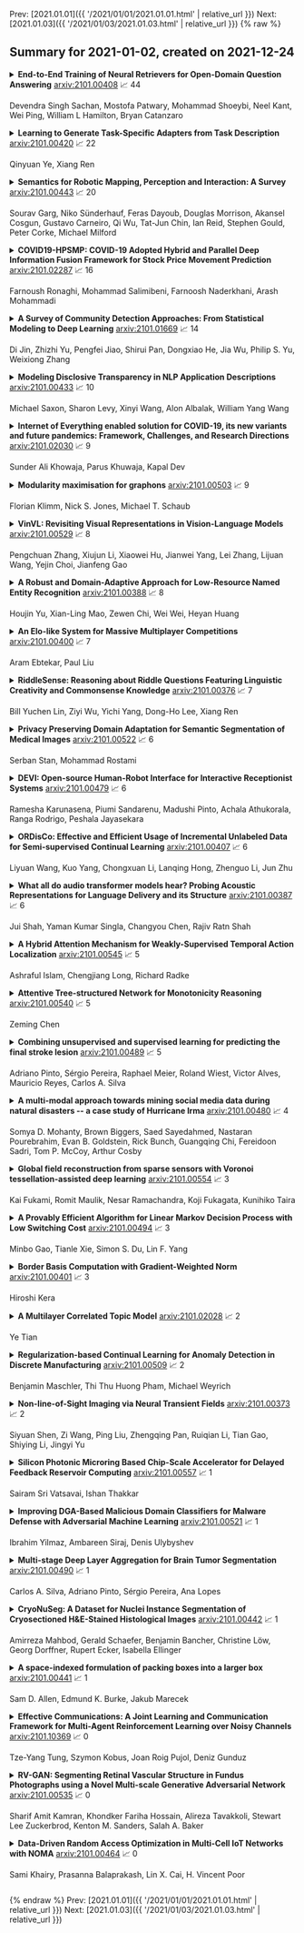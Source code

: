 Prev: [2021.01.01]({{ '/2021/01/01/2021.01.01.html' | relative_url }})  Next: [2021.01.03]({{ '/2021/01/03/2021.01.03.html' | relative_url }})
{% raw %}
## Summary for 2021-01-02, created on 2021-12-24


<details><summary><b>End-to-End Training of Neural Retrievers for Open-Domain Question Answering</b>
<a href="https://arxiv.org/abs/2101.00408">arxiv:2101.00408</a>
&#x1F4C8; 44 <br>
<p>Devendra Singh Sachan, Mostofa Patwary, Mohammad Shoeybi, Neel Kant, Wei Ping, William L Hamilton, Bryan Catanzaro</p></summary>
<p>

**Abstract:** Recent work on training neural retrievers for open-domain question answering (OpenQA) has employed both supervised and unsupervised approaches. However, it remains unclear how unsupervised and supervised methods can be used most effectively for neural retrievers. In this work, we systematically study retriever pre-training. We first propose an approach of unsupervised pre-training with the Inverse Cloze Task and masked salient spans, followed by supervised finetuning using question-context pairs. This approach leads to absolute gains of 2+ points over the previous best result in the top-20 retrieval accuracy on Natural Questions and TriviaQA datasets.
  We also explore two approaches for end-to-end supervised training of the reader and retriever components in OpenQA models. In the first approach, the reader considers each retrieved document separately while in the second approach, the reader considers all the retrieved documents together. Our experiments demonstrate the effectiveness of these approaches as we obtain new state-of-the-art results. On the Natural Questions dataset, we obtain a top-20 retrieval accuracy of 84, an improvement of 5 points over the recent DPR model. In addition, we achieve good results on answer extraction, outperforming recent models like REALM and RAG by 3+ points. We further scale up end-to-end training to large models and show consistent gains in performance over smaller models.

</p>
</details>

<details><summary><b>Learning to Generate Task-Specific Adapters from Task Description</b>
<a href="https://arxiv.org/abs/2101.00420">arxiv:2101.00420</a>
&#x1F4C8; 22 <br>
<p>Qinyuan Ye, Xiang Ren</p></summary>
<p>

**Abstract:** Pre-trained text-to-text transformers such as BART have achieved impressive performance across a range of NLP tasks. Recent study further shows that they can learn to generalize to novel tasks, by including task descriptions as part of the source sequence and training the model with (source, target) examples. At test time, these fine-tuned models can make inferences on new tasks using the new task descriptions as part of the input. However, this approach has potential limitations, as the model learns to solve individual (source, target) examples (i.e., at the instance level), instead of learning to solve tasks by taking all examples within a task as a whole (i.e., at the task level). To this end, we introduce Hypter, a framework that improves text-to-text transformer's generalization ability to unseen tasks by training a hypernetwork to generate task-specific, light-weight adapters from task descriptions. Experiments on ZEST dataset and a synthetic SQuAD dataset demonstrate that Hypter improves upon fine-tuning baselines. Notably, when using BART-Large as the main network, Hypter brings 11.3% comparative improvement on ZEST dataset.

</p>
</details>

<details><summary><b>Semantics for Robotic Mapping, Perception and Interaction: A Survey</b>
<a href="https://arxiv.org/abs/2101.00443">arxiv:2101.00443</a>
&#x1F4C8; 20 <br>
<p>Sourav Garg, Niko Sünderhauf, Feras Dayoub, Douglas Morrison, Akansel Cosgun, Gustavo Carneiro, Qi Wu, Tat-Jun Chin, Ian Reid, Stephen Gould, Peter Corke, Michael Milford</p></summary>
<p>

**Abstract:** For robots to navigate and interact more richly with the world around them, they will likely require a deeper understanding of the world in which they operate. In robotics and related research fields, the study of understanding is often referred to as semantics, which dictates what does the world "mean" to a robot, and is strongly tied to the question of how to represent that meaning. With humans and robots increasingly operating in the same world, the prospects of human-robot interaction also bring semantics and ontology of natural language into the picture. Driven by need, as well as by enablers like increasing availability of training data and computational resources, semantics is a rapidly growing research area in robotics. The field has received significant attention in the research literature to date, but most reviews and surveys have focused on particular aspects of the topic: the technical research issues regarding its use in specific robotic topics like mapping or segmentation, or its relevance to one particular application domain like autonomous driving. A new treatment is therefore required, and is also timely because so much relevant research has occurred since many of the key surveys were published. This survey therefore provides an overarching snapshot of where semantics in robotics stands today. We establish a taxonomy for semantics research in or relevant to robotics, split into four broad categories of activity, in which semantics are extracted, used, or both. Within these broad categories we survey dozens of major topics including fundamentals from the computer vision field and key robotics research areas utilizing semantics, including mapping, navigation and interaction with the world. The survey also covers key practical considerations, including enablers like increased data availability and improved computational hardware, and major application areas where...

</p>
</details>

<details><summary><b>COVID19-HPSMP: COVID-19 Adopted Hybrid and Parallel Deep Information Fusion Framework for Stock Price Movement Prediction</b>
<a href="https://arxiv.org/abs/2101.02287">arxiv:2101.02287</a>
&#x1F4C8; 16 <br>
<p>Farnoush Ronaghi, Mohammad Salimibeni, Farnoosh Naderkhani, Arash Mohammadi</p></summary>
<p>

**Abstract:** The novel of coronavirus (COVID-19) has suddenly and abruptly changed the world as we knew at the start of the 3rd decade of the 21st century. Particularly, COVID-19 pandemic has negatively affected financial econometrics and stock markets across the globe. Artificial Intelligence (AI) and Machine Learning (ML)-based prediction models, especially Deep Neural Network (DNN) architectures, have the potential to act as a key enabling factor to reduce the adverse effects of the COVID-19 pandemic and future possible ones on financial markets. In this regard, first, a unique COVID-19 related PRIce MOvement prediction (COVID19 PRIMO) dataset is introduced in this paper, which incorporates effects of social media trends related to COVID-19 on stock market price movements. Afterwards, a novel hybrid and parallel DNN-based framework is proposed that integrates different and diversified learning architectures. Referred to as the COVID-19 adopted Hybrid and Parallel deep fusion framework for Stock price Movement Prediction (COVID19-HPSMP), innovative fusion strategies are used to combine scattered social media news related to COVID-19 with historical mark data. The proposed COVID19-HPSMP consists of two parallel paths (hence hybrid), one based on Convolutional Neural Network (CNN) with Local/Global Attention modules, and one integrated CNN and Bi-directional Long Short term Memory (BLSTM) path. The two parallel paths are followed by a multilayer fusion layer acting as a fusion centre that combines localized features. Performance evaluations are performed based on the introduced COVID19 PRIMO dataset illustrating superior performance of the proposed framework.

</p>
</details>

<details><summary><b>A Survey of Community Detection Approaches: From Statistical Modeling to Deep Learning</b>
<a href="https://arxiv.org/abs/2101.01669">arxiv:2101.01669</a>
&#x1F4C8; 14 <br>
<p>Di Jin, Zhizhi Yu, Pengfei Jiao, Shirui Pan, Dongxiao He, Jia Wu, Philip S. Yu, Weixiong Zhang</p></summary>
<p>

**Abstract:** Community detection, a fundamental task for network analysis, aims to partition a network into multiple sub-structures to help reveal their latent functions. Community detection has been extensively studied in and broadly applied to many real-world network problems. Classical approaches to community detection typically utilize probabilistic graphical models and adopt a variety of prior knowledge to infer community structures. As the problems that network methods try to solve and the network data to be analyzed become increasingly more sophisticated, new approaches have also been proposed and developed, particularly those that utilize deep learning and convert networked data into low dimensional representation. Despite all the recent advancement, there is still a lack of insightful understanding of the theoretical and methodological underpinning of community detection, which will be critically important for future development of the area of network analysis. In this paper, we develop and present a unified architecture of network community-finding methods to characterize the state-of-the-art of the field of community detection. Specifically, we provide a comprehensive review of the existing community detection methods and introduce a new taxonomy that divides the existing methods into two categories, namely probabilistic graphical model and deep learning. We then discuss in detail the main idea behind each method in the two categories. Furthermore, to promote future development of community detection, we release several benchmark datasets from several problem domains and highlight their applications to various network analysis tasks. We conclude with discussions of the challenges of the field and suggestions of possible directions for future research.

</p>
</details>

<details><summary><b>Modeling Disclosive Transparency in NLP Application Descriptions</b>
<a href="https://arxiv.org/abs/2101.00433">arxiv:2101.00433</a>
&#x1F4C8; 10 <br>
<p>Michael Saxon, Sharon Levy, Xinyi Wang, Alon Albalak, William Yang Wang</p></summary>
<p>

**Abstract:** Broader disclosive transparency$-$truth and clarity in communication regarding the function of AI systems$-$is widely considered desirable. Unfortunately, it is a nebulous concept, difficult to both define and quantify. This is problematic, as previous work has demonstrated possible trade-offs and negative consequences to disclosive transparency, such as a confusion effect, where "too much information" clouds a reader's understanding of what a system description means. Disclosive transparency's subjective nature has rendered deep study into these problems and their remedies difficult. To improve this state of affairs, We introduce neural language model-based probabilistic metrics to directly model disclosive transparency, and demonstrate that they correlate with user and expert opinions of system transparency, making them a valid objective proxy. Finally, we demonstrate the use of these metrics in a pilot study quantifying the relationships between transparency, confusion, and user perceptions in a corpus of real NLP system descriptions.

</p>
</details>

<details><summary><b>Internet of Everything enabled solution for COVID-19, its new variants and future pandemics: Framework, Challenges, and Research Directions</b>
<a href="https://arxiv.org/abs/2101.02030">arxiv:2101.02030</a>
&#x1F4C8; 9 <br>
<p>Sunder Ali Khowaja, Parus Khuwaja, Kapal Dev</p></summary>
<p>

**Abstract:** After affecting the world in unexpected ways, COVID-19 has started mutating which is evident with the insurgence of its new variants. The governments, hospitals, schools, industries, and humans, in general, are looking for a potential solution in the vaccine which will eventually be available but its timeline for eradicating the virus is yet unknown. Several researchers have encouraged and recommended the use of good practices such as physical healthcare monitoring, immunity-boosting, personal hygiene, mental healthcare, and contact tracing for slowing down the spread of the virus. In this article, we propose the use of wearable/mobile sensors integrated with the Internet of Everything to cover the spectrum of good practices in an automated manner. We present hypothetical frameworks for each of the good practice modules and propose the COvid-19 Resistance Framework using the Internet of Everything (CORFIE) to tie all the individual modules in a unified architecture. We envision that CORFIE would be influential in assisting people with the new normal for current and future pandemics as well as instrumental in halting the economic losses, respectively. We also provide potential challenges and their probable solutions in compliance with the proposed CORFIE.

</p>
</details>

<details><summary><b>Modularity maximisation for graphons</b>
<a href="https://arxiv.org/abs/2101.00503">arxiv:2101.00503</a>
&#x1F4C8; 9 <br>
<p>Florian Klimm, Nick S. Jones, Michael T. Schaub</p></summary>
<p>

**Abstract:** Networks are a widely-used tool to investigate the large-scale connectivity structure in complex systems and graphons have been proposed as an infinite size limit of dense networks. The detection of communities or other meso-scale structures is a prominent topic in network science as it allows the identification of functional building blocks in complex systems. When such building blocks may be present in graphons is an open question. In this paper, we define a graphon-modularity and demonstrate that it can be maximised to detect communities in graphons. We then investigate specific synthetic graphons and show that they may show a wide range of different community structures. We also reformulate the graphon-modularity maximisation as a continuous optimisation problem and so prove the optimal community structure or lack thereof for some graphons, something that is usually not possible for networks. Furthermore, we demonstrate that estimating a graphon from network data as an intermediate step can improve the detection of communities, in comparison with exclusively maximising the modularity of the network. While the choice of graphon-estimator may strongly influence the accord between the community structure of a network and its estimated graphon, we find that there is a substantial overlap if an appropriate estimator is used. Our study demonstrates that community detection for graphons is possible and may serve as a privacy-preserving way to cluster network data.

</p>
</details>

<details><summary><b>VinVL: Revisiting Visual Representations in Vision-Language Models</b>
<a href="https://arxiv.org/abs/2101.00529">arxiv:2101.00529</a>
&#x1F4C8; 8 <br>
<p>Pengchuan Zhang, Xiujun Li, Xiaowei Hu, Jianwei Yang, Lei Zhang, Lijuan Wang, Yejin Choi, Jianfeng Gao</p></summary>
<p>

**Abstract:** This paper presents a detailed study of improving visual representations for vision language (VL) tasks and develops an improved object detection model to provide object-centric representations of images. Compared to the most widely used \emph{bottom-up and top-down} model \cite{anderson2018bottom}, the new model is bigger, better-designed for VL tasks, and pre-trained on much larger training corpora that combine multiple public annotated object detection datasets. Therefore, it can generate representations of a richer collection of visual objects and concepts. While previous VL research focuses mainly on improving the vision-language fusion model and leaves the object detection model improvement untouched, we show that visual features matter significantly in VL models. In our experiments we feed the visual features generated by the new object detection model into a Transformer-based VL fusion model \oscar \cite{li2020oscar}, and utilize an improved approach \short\ to pre-train the VL model and fine-tune it on a wide range of downstream VL tasks. Our results show that the new visual features significantly improve the performance across all VL tasks, creating new state-of-the-art results on seven public benchmarks. We will release the new object detection model to public.

</p>
</details>

<details><summary><b>A Robust and Domain-Adaptive Approach for Low-Resource Named Entity Recognition</b>
<a href="https://arxiv.org/abs/2101.00388">arxiv:2101.00388</a>
&#x1F4C8; 8 <br>
<p>Houjin Yu, Xian-Ling Mao, Zewen Chi, Wei Wei, Heyan Huang</p></summary>
<p>

**Abstract:** Recently, it has attracted much attention to build reliable named entity recognition (NER) systems using limited annotated data. Nearly all existing works heavily rely on domain-specific resources, such as external lexicons and knowledge bases. However, such domain-specific resources are often not available, meanwhile it's difficult and expensive to construct the resources, which has become a key obstacle to wider adoption. To tackle the problem, in this work, we propose a novel robust and domain-adaptive approach RDANER for low-resource NER, which only uses cheap and easily obtainable resources. Extensive experiments on three benchmark datasets demonstrate that our approach achieves the best performance when only using cheap and easily obtainable resources, and delivers competitive results against state-of-the-art methods which use difficultly obtainable domainspecific resources. All our code and corpora can be found on https://github.com/houking-can/RDANER.

</p>
</details>

<details><summary><b>An Elo-like System for Massive Multiplayer Competitions</b>
<a href="https://arxiv.org/abs/2101.00400">arxiv:2101.00400</a>
&#x1F4C8; 7 <br>
<p>Aram Ebtekar, Paul Liu</p></summary>
<p>

**Abstract:** Rating systems play an important role in competitive sports and games. They provide a measure of player skill, which incentivizes competitive performances and enables balanced match-ups. In this paper, we present a novel Bayesian rating system for contests with many participants. It is widely applicable to competition formats with discrete ranked matches, such as online programming competitions, obstacle courses races, and some video games. The simplicity of our system allows us to prove theoretical bounds on robustness and runtime. In addition, we show that the system aligns incentives: that is, a player who seeks to maximize their rating will never want to underperform. Experimentally, the rating system rivals or surpasses existing systems in prediction accuracy, and computes faster than existing systems by up to an order of magnitude.

</p>
</details>

<details><summary><b>RiddleSense: Reasoning about Riddle Questions Featuring Linguistic Creativity and Commonsense Knowledge</b>
<a href="https://arxiv.org/abs/2101.00376">arxiv:2101.00376</a>
&#x1F4C8; 7 <br>
<p>Bill Yuchen Lin, Ziyi Wu, Yichi Yang, Dong-Ho Lee, Xiang Ren</p></summary>
<p>

**Abstract:** Question: I have five fingers but I am not alive. What am I? Answer: a glove. Answering such a riddle-style question is a challenging cognitive process, in that it requires complex commonsense reasoning abilities, an understanding of figurative language, and counterfactual reasoning skills, which are all important abilities for advanced natural language understanding (NLU). However, there are currently no dedicated datasets aiming to test these abilities. Herein, we present RiddleSense, a new multiple-choice question answering task, which comes with the first large dataset (5.7k examples) for answering riddle-style commonsense questions. We systematically evaluate a wide range of models over the challenge, and point out that there is a large gap between the best-supervised model and human performance -- suggesting intriguing future research in the direction of higher-order commonsense reasoning and linguistic creativity towards building advanced NLU systems.

</p>
</details>

<details><summary><b>Privacy Preserving Domain Adaptation for Semantic Segmentation of Medical Images</b>
<a href="https://arxiv.org/abs/2101.00522">arxiv:2101.00522</a>
&#x1F4C8; 6 <br>
<p>Serban Stan, Mohammad Rostami</p></summary>
<p>

**Abstract:** Convolutional neural networks (CNNs) have led to significant improvements in tasks involving semantic segmentation of images. CNNs are vulnerable in the area of biomedical image segmentation because of distributional gap between two source and target domains with different data modalities which leads to domain shift. Domain shift makes data annotations in new modalities necessary because models must be retrained from scratch. Unsupervised domain adaptation (UDA) is proposed to adapt a model to new modalities using solely unlabeled target domain data. Common UDA algorithms require access to data points in the source domain which may not be feasible in medical imaging due to privacy concerns. In this work, we develop an algorithm for UDA in a privacy-constrained setting, where the source domain data is inaccessible. Our idea is based on encoding the information from the source samples into a prototypical distribution that is used as an intermediate distribution for aligning the target domain distribution with the source domain distribution. We demonstrate the effectiveness of our algorithm by comparing it to state-of-the-art medical image semantic segmentation approaches on two medical image semantic segmentation datasets.

</p>
</details>

<details><summary><b>DEVI: Open-source Human-Robot Interface for Interactive Receptionist Systems</b>
<a href="https://arxiv.org/abs/2101.00479">arxiv:2101.00479</a>
&#x1F4C8; 6 <br>
<p>Ramesha Karunasena, Piumi Sandarenu, Madushi Pinto, Achala Athukorala, Ranga Rodrigo, Peshala Jayasekara</p></summary>
<p>

**Abstract:** Humanoid robots that act as human-robot interfaces equipped with social skills can assist people in many of their daily activities. Receptionist robots are one such application where social skills and appearance are of utmost importance. Many existing robot receptionist systems suffer from high cost and they do not disclose internal architectures for further development for robot researchers. Moreover, there does not exist customizable open-source robot receptionist frameworks to be deployed for any given application. In this paper we present an open-source robot receptionist intelligence core -- "DEVI"(means 'lady' in Sinhala), that provides researchers with ease of creating customized robot receptionists according to the requirements (cost, external appearance, and required processing power). Moreover, this paper also presents details on a prototype implementation of a physical robot using the DEVI system. The robot can give directional guidance with physical gestures, answer basic queries using a speech recognition and synthesis system, recognize and greet known people using face recognition and register new people in its database, using a self-learning neural network. Experiments conducted with DEVI show the effectiveness of the proposed system.

</p>
</details>

<details><summary><b>ORDisCo: Effective and Efficient Usage of Incremental Unlabeled Data for Semi-supervised Continual Learning</b>
<a href="https://arxiv.org/abs/2101.00407">arxiv:2101.00407</a>
&#x1F4C8; 6 <br>
<p>Liyuan Wang, Kuo Yang, Chongxuan Li, Lanqing Hong, Zhenguo Li, Jun Zhu</p></summary>
<p>

**Abstract:** Continual learning usually assumes the incoming data are fully labeled, which might not be applicable in real applications. In this work, we consider semi-supervised continual learning (SSCL) that incrementally learns from partially labeled data. Observing that existing continual learning methods lack the ability to continually exploit the unlabeled data, we propose deep Online Replay with Discriminator Consistency (ORDisCo) to interdependently learn a classifier with a conditional generative adversarial network (GAN), which continually passes the learned data distribution to the classifier. In particular, ORDisCo replays data sampled from the conditional generator to the classifier in an online manner, exploiting unlabeled data in a time- and storage-efficient way. Further, to explicitly overcome the catastrophic forgetting of unlabeled data, we selectively stabilize parameters of the discriminator that are important for discriminating the pairs of old unlabeled data and their pseudo-labels predicted by the classifier. We extensively evaluate ORDisCo on various semi-supervised learning benchmark datasets for SSCL, and show that ORDisCo achieves significant performance improvement on SVHN, CIFAR10 and Tiny-ImageNet, compared to strong baselines.

</p>
</details>

<details><summary><b>What all do audio transformer models hear? Probing Acoustic Representations for Language Delivery and its Structure</b>
<a href="https://arxiv.org/abs/2101.00387">arxiv:2101.00387</a>
&#x1F4C8; 6 <br>
<p>Jui Shah, Yaman Kumar Singla, Changyou Chen, Rajiv Ratn Shah</p></summary>
<p>

**Abstract:** In recent times, BERT based transformer models have become an inseparable part of the 'tech stack' of text processing models. Similar progress is being observed in the speech domain with a multitude of models observing state-of-the-art results by using audio transformer models to encode speech. This begs the question of what are these audio transformer models learning. Moreover, although the standard methodology is to choose the last layer embedding for any downstream task, but is it the optimal choice? We try to answer these questions for the two recent audio transformer models, Mockingjay and wave2vec2.0. We compare them on a comprehensive set of language delivery and structure features including audio, fluency and pronunciation features. Additionally, we probe the audio models' understanding of textual surface, syntax, and semantic features and compare them to BERT. We do this over exhaustive settings for native, non-native, synthetic, read and spontaneous speech datasets

</p>
</details>

<details><summary><b>A Hybrid Attention Mechanism for Weakly-Supervised Temporal Action Localization</b>
<a href="https://arxiv.org/abs/2101.00545">arxiv:2101.00545</a>
&#x1F4C8; 5 <br>
<p>Ashraful Islam, Chengjiang Long, Richard Radke</p></summary>
<p>

**Abstract:** Weakly supervised temporal action localization is a challenging vision task due to the absence of ground-truth temporal locations of actions in the training videos. With only video-level supervision during training, most existing methods rely on a Multiple Instance Learning (MIL) framework to predict the start and end frame of each action category in a video. However, the existing MIL-based approach has a major limitation of only capturing the most discriminative frames of an action, ignoring the full extent of an activity. Moreover, these methods cannot model background activity effectively, which plays an important role in localizing foreground activities. In this paper, we present a novel framework named HAM-Net with a hybrid attention mechanism which includes temporal soft, semi-soft and hard attentions to address these issues. Our temporal soft attention module, guided by an auxiliary background class in the classification module, models the background activity by introducing an "action-ness" score for each video snippet. Moreover, our temporal semi-soft and hard attention modules, calculating two attention scores for each video snippet, help to focus on the less discriminative frames of an action to capture the full action boundary. Our proposed approach outperforms recent state-of-the-art methods by at least 2.2% mAP at IoU threshold 0.5 on the THUMOS14 dataset, and by at least 1.3% mAP at IoU threshold 0.75 on the ActivityNet1.2 dataset. Code can be found at: https://github.com/asrafulashiq/hamnet.

</p>
</details>

<details><summary><b>Attentive Tree-structured Network for Monotonicity Reasoning</b>
<a href="https://arxiv.org/abs/2101.00540">arxiv:2101.00540</a>
&#x1F4C8; 5 <br>
<p>Zeming Chen</p></summary>
<p>

**Abstract:** Many state-of-art neural models designed for monotonicity reasoning perform poorly on downward inference. To address this shortcoming, we developed an attentive tree-structured neural network. It consists of a tree-based long-short-term-memory network (Tree-LSTM) with soft attention. It is designed to model the syntactic parse tree information from the sentence pair of a reasoning task. A self-attentive aggregator is used for aligning the representations of the premise and the hypothesis. We present our model and evaluate it using the Monotonicity Entailment Dataset (MED). We show and attempt to explain that our model outperforms existing models on MED.

</p>
</details>

<details><summary><b>Combining unsupervised and supervised learning for predicting the final stroke lesion</b>
<a href="https://arxiv.org/abs/2101.00489">arxiv:2101.00489</a>
&#x1F4C8; 5 <br>
<p>Adriano Pinto, Sérgio Pereira, Raphael Meier, Roland Wiest, Victor Alves, Mauricio Reyes, Carlos A. Silva</p></summary>
<p>

**Abstract:** Predicting the final ischaemic stroke lesion provides crucial information regarding the volume of salvageable hypoperfused tissue, which helps physicians in the difficult decision-making process of treatment planning and intervention. Treatment selection is influenced by clinical diagnosis, which requires delineating the stroke lesion, as well as characterising cerebral blood flow dynamics using neuroimaging acquisitions. Nonetheless, predicting the final stroke lesion is an intricate task, due to the variability in lesion size, shape, location and the underlying cerebral haemodynamic processes that occur after the ischaemic stroke takes place. Moreover, since elapsed time between stroke and treatment is related to the loss of brain tissue, assessing and predicting the final stroke lesion needs to be performed in a short period of time, which makes the task even more complex. Therefore, there is a need for automatic methods that predict the final stroke lesion and support physicians in the treatment decision process. We propose a fully automatic deep learning method based on unsupervised and supervised learning to predict the final stroke lesion after 90 days. Our aim is to predict the final stroke lesion location and extent, taking into account the underlying cerebral blood flow dynamics that can influence the prediction. To achieve this, we propose a two-branch Restricted Boltzmann Machine, which provides specialized data-driven features from different sets of standard parametric Magnetic Resonance Imaging maps. These data-driven feature maps are then combined with the parametric Magnetic Resonance Imaging maps, and fed to a Convolutional and Recurrent Neural Network architecture. We evaluated our proposal on the publicly available ISLES 2017 testing dataset, reaching a Dice score of 0.38, Hausdorff Distance of 29.21 mm, and Average Symmetric Surface Distance of 5.52 mm.

</p>
</details>

<details><summary><b>A multi-modal approach towards mining social media data during natural disasters -- a case study of Hurricane Irma</b>
<a href="https://arxiv.org/abs/2101.00480">arxiv:2101.00480</a>
&#x1F4C8; 4 <br>
<p>Somya D. Mohanty, Brown Biggers, Saed Sayedahmed, Nastaran Pourebrahim, Evan B. Goldstein, Rick Bunch, Guangqing Chi, Fereidoon Sadri, Tom P. McCoy, Arthur Cosby</p></summary>
<p>

**Abstract:** Streaming social media provides a real-time glimpse of extreme weather impacts. However, the volume of streaming data makes mining information a challenge for emergency managers, policy makers, and disciplinary scientists. Here we explore the effectiveness of data learned approaches to mine and filter information from streaming social media data from Hurricane Irma's landfall in Florida, USA. We use 54,383 Twitter messages (out of 784K geolocated messages) from 16,598 users from Sept. 10 - 12, 2017 to develop 4 independent models to filter data for relevance: 1) a geospatial model based on forcing conditions at the place and time of each tweet, 2) an image classification model for tweets that include images, 3) a user model to predict the reliability of the tweeter, and 4) a text model to determine if the text is related to Hurricane Irma. All four models are independently tested, and can be combined to quickly filter and visualize tweets based on user-defined thresholds for each submodel. We envision that this type of filtering and visualization routine can be useful as a base model for data capture from noisy sources such as Twitter. The data can then be subsequently used by policy makers, environmental managers, emergency managers, and domain scientists interested in finding tweets with specific attributes to use during different stages of the disaster (e.g., preparedness, response, and recovery), or for detailed research.

</p>
</details>

<details><summary><b>Global field reconstruction from sparse sensors with Voronoi tessellation-assisted deep learning</b>
<a href="https://arxiv.org/abs/2101.00554">arxiv:2101.00554</a>
&#x1F4C8; 3 <br>
<p>Kai Fukami, Romit Maulik, Nesar Ramachandra, Koji Fukagata, Kunihiko Taira</p></summary>
<p>

**Abstract:** Achieving accurate and robust global situational awareness of a complex time-evolving field from a limited number of sensors has been a longstanding challenge. This reconstruction problem is especially difficult when sensors are sparsely positioned in a seemingly random or unorganized manner, which is often encountered in a range of scientific and engineering problems. Moreover, these sensors can be in motion and can become online or offline over time. The key leverage in addressing this scientific issue is the wealth of data accumulated from the sensors. As a solution to this problem, we propose a data-driven spatial field recovery technique founded on a structured grid-based deep-learning approach for arbitrary positioned sensors of any numbers. It should be noted that the naïve use of machine learning becomes prohibitively expensive for global field reconstruction and is furthermore not adaptable to an arbitrary number of sensors. In the present work, we consider the use of Voronoi tessellation to obtain a structured-grid representation from sensor locations enabling the computationally tractable use of convolutional neural networks. One of the central features of the present method is its compatibility with deep-learning based super-resolution reconstruction techniques for structured sensor data that are established for image processing. The proposed reconstruction technique is demonstrated for unsteady wake flow, geophysical data, and three-dimensional turbulence. The current framework is able to handle an arbitrary number of moving sensors, and thereby overcomes a major limitation with existing reconstruction methods. The presented technique opens a new pathway towards the practical use of neural networks for real-time global field estimation.

</p>
</details>

<details><summary><b>A Provably Efficient Algorithm for Linear Markov Decision Process with Low Switching Cost</b>
<a href="https://arxiv.org/abs/2101.00494">arxiv:2101.00494</a>
&#x1F4C8; 3 <br>
<p>Minbo Gao, Tianle Xie, Simon S. Du, Lin F. Yang</p></summary>
<p>

**Abstract:** Many real-world applications, such as those in medical domains, recommendation systems, etc, can be formulated as large state space reinforcement learning problems with only a small budget of the number of policy changes, i.e., low switching cost. This paper focuses on the linear Markov Decision Process (MDP) recently studied in [Yang et al 2019, Jin et al 2020] where the linear function approximation is used for generalization on the large state space. We present the first algorithm for linear MDP with a low switching cost. Our algorithm achieves an $\widetilde{O}\left(\sqrt{d^3H^4K}\right)$ regret bound with a near-optimal $O\left(d H\log K\right)$ global switching cost where $d$ is the feature dimension, $H$ is the planning horizon and $K$ is the number of episodes the agent plays. Our regret bound matches the best existing polynomial algorithm by [Jin et al 2020] and our switching cost is exponentially smaller than theirs. When specialized to tabular MDP, our switching cost bound improves those in [Bai et al 2019, Zhang et al 20020]. We complement our positive result with an $Ω\left(dH/\log d\right)$ global switching cost lower bound for any no-regret algorithm.

</p>
</details>

<details><summary><b>Border Basis Computation with Gradient-Weighted Norm</b>
<a href="https://arxiv.org/abs/2101.00401">arxiv:2101.00401</a>
&#x1F4C8; 3 <br>
<p>Hiroshi Kera</p></summary>
<p>

**Abstract:** Normalization of polynomials plays an essential role in the approximate basis computation of vanishing ideals. In computer algebra, coefficient normalization, which normalizes a polynomial by its coefficient norm, is the most common method. In this study, we propose gradient-weighted normalization for the approximate border basis computation of vanishing ideals, inspired by the recent results in machine learning. The data-dependent nature of gradient-weighted normalization leads to powerful properties such as better stability against perturbation and consistency in the scaling of input points, which cannot be attained by the conventional coefficient normalization. With a slight modification, the analysis of algorithms with coefficient normalization still works with gradient-weighted normalization and the time complexity does not change. We also provide an upper bound on the coefficient norm based on the gradient-weighted norm, which allows us to discuss the approximate border bases with gradient-weighted normalization from the perspective of the coefficient norm.

</p>
</details>

<details><summary><b>A Multilayer Correlated Topic Model</b>
<a href="https://arxiv.org/abs/2101.02028">arxiv:2101.02028</a>
&#x1F4C8; 2 <br>
<p>Ye Tian</p></summary>
<p>

**Abstract:** We proposed a novel multilayer correlated topic model (MCTM) to analyze how the main ideas inherit and vary between a document and its different segments, which helps understand an article's structure. The variational expectation-maximization (EM) algorithm was derived to estimate the posterior and parameters in MCTM. We introduced two potential applications of MCTM, including the paragraph-level document analysis and market basket data analysis. The effectiveness of MCTM in understanding the document structure has been verified by the great predictive performance on held-out documents and intuitive visualization. We also showed that MCTM could successfully capture customers' popular shopping patterns in the market basket analysis.

</p>
</details>

<details><summary><b>Regularization-based Continual Learning for Anomaly Detection in Discrete Manufacturing</b>
<a href="https://arxiv.org/abs/2101.00509">arxiv:2101.00509</a>
&#x1F4C8; 2 <br>
<p>Benjamin Maschler, Thi Thu Huong Pham, Michael Weyrich</p></summary>
<p>

**Abstract:** The early and robust detection of anomalies occurring in discrete manufacturing processes allows operators to prevent harm, e.g. defects in production machinery or products. While current approaches for data-driven anomaly detection provide good results on the exact processes they were trained on, they often lack the ability to flexibly adapt to changes, e.g. in products. Continual learning promises such flexibility, allowing for an automatic adaption of previously learnt knowledge to new tasks. Therefore, this article discusses different continual learning approaches from the group of regularization strategies, which are implemented, evaluated and compared based on a real industrial metal forming dataset.

</p>
</details>

<details><summary><b>Non-line-of-Sight Imaging via Neural Transient Fields</b>
<a href="https://arxiv.org/abs/2101.00373">arxiv:2101.00373</a>
&#x1F4C8; 2 <br>
<p>Siyuan Shen, Zi Wang, Ping Liu, Zhengqing Pan, Ruiqian Li, Tian Gao, Shiying Li, Jingyi Yu</p></summary>
<p>

**Abstract:** We present a neural modeling framework for Non-Line-of-Sight (NLOS) imaging. Previous solutions have sought to explicitly recover the 3D geometry (e.g., as point clouds) or voxel density (e.g., within a pre-defined volume) of the hidden scene. In contrast, inspired by the recent Neural Radiance Field (NeRF) approach, we use a multi-layer perceptron (MLP) to represent the neural transient field or NeTF. However, NeTF measures the transient over spherical wavefronts rather than the radiance along lines. We therefore formulate a spherical volume NeTF reconstruction pipeline, applicable to both confocal and non-confocal setups. Compared with NeRF, NeTF samples a much sparser set of viewpoints (scanning spots) and the sampling is highly uneven. We thus introduce a Monte Carlo technique to improve the robustness in the reconstruction. Comprehensive experiments on synthetic and real datasets demonstrate NeTF provides higher quality reconstruction and preserves fine details largely missing in the state-of-the-art.

</p>
</details>

<details><summary><b>Silicon Photonic Microring Based Chip-Scale Accelerator for Delayed Feedback Reservoir Computing</b>
<a href="https://arxiv.org/abs/2101.00557">arxiv:2101.00557</a>
&#x1F4C8; 1 <br>
<p>Sairam Sri Vatsavai, Ishan Thakkar</p></summary>
<p>

**Abstract:** To perform temporal and sequential machine learning tasks, the use of conventional Recurrent Neural Networks (RNNs) has been dwindling due to the training complexities of RNNs. To this end, accelerators for delayed feedback reservoir computing (DFRC) have attracted attention in lieu of RNNs, due to their simple hardware implementations. A typical implementation of a DFRC accelerator consists of a delay loop and a single nonlinear neuron, together acting as multiple virtual nodes for computing. In prior work, photonic DFRC accelerators have shown an undisputed advantage of fast computation over their electronic counterparts. In this paper, we propose a more energy-efficient chip-scale DFRC accelerator that employs a silicon photonic microring (MR) based nonlinear neuron along with on-chip photonic waveguides-based delayed feedback loop. Our evaluations show that, compared to a well-known photonic DFRC accelerator from prior work, our proposed MR-based DFRC accelerator achieves 35% and 98.7% lower normalized root mean square error (NRMSE), respectively, for the prediction tasks of NARMA10 and Santa Fe time series. In addition, our MR-based DFRC accelerator achieves 58.8% lower symbol error rate (SER) for the Non-Linear Channel Equalization task. Moreover, our MR-based DFRC accelerator has 98% and 93% faster training time, respectively, compared to an electronic and a photonic DFRC accelerators from prior work.

</p>
</details>

<details><summary><b>Improving DGA-Based Malicious Domain Classifiers for Malware Defense with Adversarial Machine Learning</b>
<a href="https://arxiv.org/abs/2101.00521">arxiv:2101.00521</a>
&#x1F4C8; 1 <br>
<p>Ibrahim Yilmaz, Ambareen Siraj, Denis Ulybyshev</p></summary>
<p>

**Abstract:** Domain Generation Algorithms (DGAs) are used by adversaries to establish Command and Control (C\&C) server communications during cyber attacks. Blacklists of known/identified C\&C domains are often used as one of the defense mechanisms. However, since blacklists are static and generated by signature-based approaches, they can neither keep up nor detect never-seen-before malicious domain names. Due to this shortcoming of blacklist domain checking, machine learning algorithms have been used to address the problem to some extent. However, when training is performed with limited datasets, the algorithms are likely to fail in detecting new DGA variants. To mitigate this weakness, we successfully applied a DGA-based malicious domain classifier using the Long Short-Term Memory (LSTM) method with a novel feature engineering technique. Our model's performance shows a higher level of accuracy compared to a previously reported model from prior research. Additionally, we propose a new method using adversarial machine learning to generate never-before-seen malware-related domain families that can be used to illustrate the shortcomings of machine learning algorithms in this regard. Next, we augment the training dataset with new samples such that it makes training of the machine learning models more effective in detecting never-before-seen malicious domain name variants. Finally, to protect blacklists of malicious domain names from disclosure and tampering, we devise secure data containers that store blacklists and guarantee their protection against adversarial access and modifications.

</p>
</details>

<details><summary><b>Multi-stage Deep Layer Aggregation for Brain Tumor Segmentation</b>
<a href="https://arxiv.org/abs/2101.00490">arxiv:2101.00490</a>
&#x1F4C8; 1 <br>
<p>Carlos A. Silva, Adriano Pinto, Sérgio Pereira, Ana Lopes</p></summary>
<p>

**Abstract:** Gliomas are among the most aggressive and deadly brain tumors. This paper details the proposed Deep Neural Network architecture for brain tumor segmentation from Magnetic Resonance Images. The architecture consists of a cascade of three Deep Layer Aggregation neural networks, where each stage elaborates the response using the feature maps and the probabilities of the previous stage, and the MRI channels as inputs. The neuroimaging data are part of the publicly available Brain Tumor Segmentation (BraTS) 2020 challenge dataset, where we evaluated our proposal in the BraTS 2020 Validation and Test sets. In the Test set, the experimental results achieved a Dice score of 0.8858, 0.8297 and 0.7900, with an Hausdorff Distance of 5.32 mm, 22.32 mm and 20.44 mm for the whole tumor, core tumor and enhanced tumor, respectively.

</p>
</details>

<details><summary><b>CryoNuSeg: A Dataset for Nuclei Instance Segmentation of Cryosectioned H&E-Stained Histological Images</b>
<a href="https://arxiv.org/abs/2101.00442">arxiv:2101.00442</a>
&#x1F4C8; 1 <br>
<p>Amirreza Mahbod, Gerald Schaefer, Benjamin Bancher, Christine Löw, Georg Dorffner, Rupert Ecker, Isabella Ellinger</p></summary>
<p>

**Abstract:** Nuclei instance segmentation plays an important role in the analysis of Hematoxylin and Eosin (H&E)-stained images. While supervised deep learning (DL)-based approaches represent the state-of-the-art in automatic nuclei instance segmentation, annotated datasets are required to train these models. There are two main types of tissue processing protocols, namely formalin-fixed paraffin-embedded samples (FFPE) and frozen tissue samples (FS). Although FFPE-derived H&E stained tissue sections are the most widely used samples, H&E staining on frozen sections derived from FS samples is a relevant method in intra-operative surgical sessions as it can be performed fast. Due to differences in the protocols of these two types of samples, the derived images and in particular the nuclei appearance may be different in the acquired whole slide images. Analysis of FS-derived H&E stained images can be more challenging as rapid preparation, staining, and scanning of FS sections may lead to deterioration in image quality.
  In this paper, we introduce CryoNuSeg, the first fully annotated FS-derived cryosectioned and H&E-stained nuclei instance segmentation dataset. The dataset contains images from 10 human organs that were not exploited in other publicly available datasets, and is provided with three manual mark-ups to allow measuring intra-observer and inter-observer variability. Moreover, we investigate the effects of tissue fixation/embedding protocol (i.e., FS or FFPE) on the automatic nuclei instance segmentation performance of one of the state-of-the-art DL approaches. We also create a baseline segmentation benchmark for the dataset that can be used in future research.
  A step-by-step guide to generate the dataset as well as the full dataset and other detailed information are made available to fellow researchers at https://github.com/masih4/CryoNuSeg.

</p>
</details>

<details><summary><b>A space-indexed formulation of packing boxes into a larger box</b>
<a href="https://arxiv.org/abs/2101.00441">arxiv:2101.00441</a>
&#x1F4C8; 1 <br>
<p>Sam D. Allen, Edmund K. Burke, Jakub Marecek</p></summary>
<p>

**Abstract:** Current integer programming solvers fail to decide whether 12 unit cubes can be packed into a 1x1x11 box within an hour using the natural relaxation of Chen/Padberg. We present an alternative relaxation of the problem of packing boxes into a larger box, which makes it possible to solve much larger instances.

</p>
</details>

<details><summary><b>Effective Communications: A Joint Learning and Communication Framework for Multi-Agent Reinforcement Learning over Noisy Channels</b>
<a href="https://arxiv.org/abs/2101.10369">arxiv:2101.10369</a>
&#x1F4C8; 0 <br>
<p>Tze-Yang Tung, Szymon Kobus, Joan Roig Pujol, Deniz Gunduz</p></summary>
<p>

**Abstract:** We propose a novel formulation of the "effectiveness problem" in communications, put forth by Shannon and Weaver in their seminal work [2], by considering multiple agents communicating over a noisy channel in order to achieve better coordination and cooperation in a multi-agent reinforcement learning (MARL) framework. Specifically, we consider a multi-agent partially observable Markov decision process (MA-POMDP), in which the agents, in addition to interacting with the environment can also communicate with each other over a noisy communication channel. The noisy communication channel is considered explicitly as part of the dynamics of the environment and the message each agent sends is part of the action that the agent can take. As a result, the agents learn not only to collaborate with each other but also to communicate "effectively" over a noisy channel. This framework generalizes both the traditional communication problem, where the main goal is to convey a message reliably over a noisy channel, and the "learning to communicate" framework that has received recent attention in the MARL literature, where the underlying communication channels are assumed to be error-free. We show via examples that the joint policy learned using the proposed framework is superior to that where the communication is considered separately from the underlying MA-POMDP. This is a very powerful framework, which has many real world applications, from autonomous vehicle planning to drone swarm control, and opens up the rich toolbox of deep reinforcement learning for the design of multi-user communication systems.

</p>
</details>

<details><summary><b>RV-GAN: Segmenting Retinal Vascular Structure in Fundus Photographs using a Novel Multi-scale Generative Adversarial Network</b>
<a href="https://arxiv.org/abs/2101.00535">arxiv:2101.00535</a>
&#x1F4C8; 0 <br>
<p>Sharif Amit Kamran, Khondker Fariha Hossain, Alireza Tavakkoli, Stewart Lee Zuckerbrod, Kenton M. Sanders, Salah A. Baker</p></summary>
<p>

**Abstract:** High fidelity segmentation of both macro and microvascular structure of the retina plays a pivotal role in determining degenerative retinal diseases, yet it is a difficult problem. Due to successive resolution loss in the encoding phase combined with the inability to recover this lost information in the decoding phase, autoencoding based segmentation approaches are limited in their ability to extract retinal microvascular structure. We propose RV-GAN, a new multi-scale generative architecture for accurate retinal vessel segmentation to alleviate this. The proposed architecture uses two generators and two multi-scale autoencoding discriminators for better microvessel localization and segmentation. In order to avoid the loss of fidelity suffered by traditional GAN-based segmentation systems, we introduce a novel weighted feature matching loss. This new loss incorporates and prioritizes features from the discriminator's decoder over the encoder. Doing so combined with the fact that the discriminator's decoder attempts to determine real or fake images at the pixel level better preserves macro and microvascular structure. By combining reconstruction and weighted feature matching loss, the proposed architecture achieves an area under the curve (AUC) of 0.9887, 0.9914, and 0.9887 in pixel-wise segmentation of retinal vasculature from three publicly available datasets, namely DRIVE, CHASE-DB1, and STARE, respectively. Additionally, RV-GAN outperforms other architectures in two additional relevant metrics, mean intersection-over-union (Mean-IOU) and structural similarity measure (SSIM).

</p>
</details>

<details><summary><b>Data-Driven Random Access Optimization in Multi-Cell IoT Networks with NOMA</b>
<a href="https://arxiv.org/abs/2101.00464">arxiv:2101.00464</a>
&#x1F4C8; 0 <br>
<p>Sami Khairy, Prasanna Balaprakash, Lin X. Cai, H. Vincent Poor</p></summary>
<p>

**Abstract:** Non-orthogonal multiple access (NOMA) is a key technology to enable massive machine type communications (mMTC) in 5G networks and beyond. In this paper, NOMA is applied to improve the random access efficiency in high-density spatially-distributed multi-cell wireless IoT networks, where IoT devices contend for accessing the shared wireless channel using an adaptive p-persistent slotted Aloha protocol. To enable a capacity-optimal network, a novel formulation of random channel access management is proposed, in which the transmission probability of each IoT device is tuned to maximize the geometric mean of users' expected capacity. It is shown that the network optimization objective is high dimensional and mathematically intractable, yet it admits favourable mathematical properties that enable the design of efficient data-driven algorithmic solutions which do not require a priori knowledge of the channel model or network topology. A centralized model-based algorithm and a scalable distributed model-free algorithm, are proposed to optimally tune the transmission probabilities of IoT devices and attain the maximum capacity. The convergence of the proposed algorithms to the optimal solution is further established based on convex optimization and game-theoretic analysis. Extensive simulations demonstrate the merits of the novel formulation and the efficacy of the proposed algorithms.

</p>
</details>


{% endraw %}
Prev: [2021.01.01]({{ '/2021/01/01/2021.01.01.html' | relative_url }})  Next: [2021.01.03]({{ '/2021/01/03/2021.01.03.html' | relative_url }})